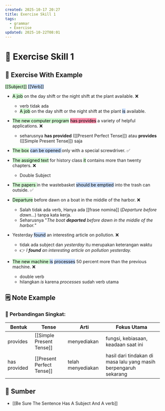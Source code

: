 ```yaml
---
created: 2025-10-17 20:27
title: Exercise Skill 1
tags:
  - grammar
  - Exercise
updated: 2025-10-22T08:01
---
```


# 🧩 Exercise Skill 1

## 💪 Exercise With Example
<mark style="background: #BBFABBA6;">[[Subject]]</mark>   <mark style="background: #ADCCFFA6;">[[Verb]]</mark>
- <mark style="background: #BBFABBA6;">A job</mark> on the day shift or the night shift at the plant available. ❌ 
	- verb tidak ada 
	- <mark style="background: #BBFABBA6;">A job</mark> on the day shift or the night shift at the plant <mark style="background: #ADCCFFA6;">is</mark> available.
	
- <mark style="background: #BBFABBA6;">The new computer program</mark> <mark style="background: #FF5582A6;">has provides</mark> a variety of helpful applications. ❌
	- seharusnya **has provided** ([[Present Perfect Tense]]) atau **provides** ([[Simple Present Tense]]) saja
	
- <mark style="background: #BBFABBA6;"> The box</mark>  <mark style="background: #ADCCFFA6;">can be opened </mark>only with a special screwdriver. ✅

- <mark style="background: #BBFABBA6;">The assigned text</mark> for history class <mark style="background: #BBFABBA6;">it</mark> contains more than twenty chapters. ❌
	- Double Subject

- <mark style="background: #BBFABBA6;">The papers </mark>in the wastebasket <mark style="background: #ADCCFFA6;">should be emptied</mark> into the trash can outside. ✅

- <mark style="background: #BBFABBA6;">Departure</mark> before dawn on a boat in the middle of the harbor. ❌
	- Salah tidak ada verb, Hanya ada [[frase nomina]] (_Departure before dawn..._) tanpa kata kerja. 
	- Seharusnya "_The boat **departed** before dawn in the middle of the harbor._"

- Yesterday <mark style="background: #ADCCFFA6;">found</mark> an interesting article on pollution. ❌
	- tidak ada subject dan _yesterday_ itu merupakan keterangan waktu
	- 👉 _I **found** an interesting article on pollution yesterday._

- <mark style="background: #BBFABBA6;">The new machine </mark> <mark style="background: #ADCCFFA6;">is</mark> <mark style="background: #ADCCFFA6;">processes</mark> 50 percent more than the previous machine. ❌
	- double verb
	- hilangkan _is_ karena _processes_ sudah verb utama


## 🗒️ Note Example
### 🧠 **Perbandingan Singkat:**

| Bentuk       | Tense                     | Arti              | Fokus Utama                                                      |
| ------------ | ------------------------- | ----------------- | ---------------------------------------------------------------- |
| provides     | [[Simple Present Tense]]  | menyediakan       | fungsi, kebiasaan, keadaan saat ini                              |
| has provided | [[Present Perfect Tense]] | telah menyediakan | hasil dari tindakan di masa lalu yang masih berpengaruh sekarang |

## 🔗 Sumber
- [[Be Sure The Sentence Has A Subject And A verb]]
